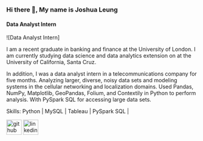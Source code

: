 ### Hi there 👋, My name is Joshua Leung
#### Data Analyst Intern
![Data Analyst Intern]

I am a recent graduate in banking and finance at the University of London. I am currently studying data science and data analytics extension on at the University of California, Santa Cruz.

 In addition, I was a data analyst intern in a telecommunications company for five months. Analyzing larger, diverse, noisy data sets and modeling systems in the cellular networking and localization domains. Used Pandas, NumPy, Matplotlib, GeoPandas, Folium, and Contextily in Python to perform analysis. With PySpark SQL for accessing large data sets. 

Skills: Python | MySQL | Tableau | PySpark SQL |  



[<img src='https://cdn.jsdelivr.net/npm/simple-icons@3.0.1/icons/github.svg' alt='github' height='40'>](https://github.com/jjoshualleung)  [<img src='https://cdn.jsdelivr.net/npm/simple-icons@3.0.1/icons/linkedin.svg' alt='linkedin' height='40'>](https://www.linkedin.com/in/linkedin.com/in/jjoshualleung/)  

